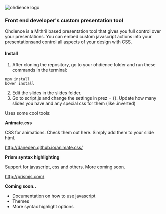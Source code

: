 
![ohdience logo](https://raw.githubusercontent.com/caneruguz/ohdience/master/demo/logo.png)

### Front end developer's custom presentation tool 

Ohdience is a Mithril based presentation tool that gives you full control over your presentations. You can embed custom javascript actions into your presentationsand control all aspects of your design with CSS. 

#### Install
1. After cloning the repository, go to your ohdience folder and run these commands in the terminal: 

```
npm install
bower install
```

2. Edit the slides in the slides folder.
3. Go to script.js and change the settings in prez = {}. Update how many slides you have and any special css for them (like .inverted) 


Uses some cool tools:

**Animate.css**

CSS for animations. Check them out here. Simply add them to your slide html. 

http://daneden.github.io/animate.css/


**Prism syntax highlighting**

Support for javascript, css and others. More coming soon. 

http://prismjs.com/


**Coming soon..**
  - Documentation on how to use javascript
  - Themes
  - More syntax highlight options
